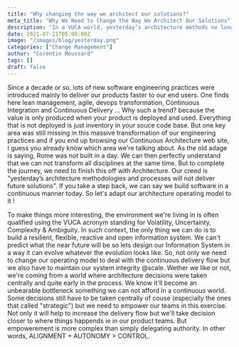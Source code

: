```yaml
---
title: "Why changing the way we architect our solutions?"
meta_title: "Why We Need to Change the Way We Architect Our Solutions"
description: "In a VUCA world, yesterday’s architecture methods no longer fit. Learn why adapting architecture to continuous delivery, agility, and decentralized decision-making is essential to remain resilient and scalable."
date: 2021-07-21T05:00:00Z
image: "/images/blog/yesterday.png"
categories: ["Change Management"]
author: "Corentin Moussard"
tags: []
draft: false
---
```


Since a decade or so, lots of new software engineering practices were introduced mainly to deliver our products faster to our end users. One finds here lean management, agile, devops transformation, Continuous Integration and Continuous Delivery ... Why such a trend? because the value is only produced when your product is deployed and used. Everything that is not deployed is just inventory in your souce code base. But one key area was still missing in this massive transformation of our engineering practices and if you end up browsing our Continuous Architecture web site, I guess you already know which area we're talking about. As the old adage is saying, Rome was not built in a day. We can then perfectly understand that we can not transform all disciplines at the same time. But to complete the journey, we need to finish this off with Architecture. Our creed is "yesterday’s architecture methodologies and processes will not deliver future solutions". If you take a step back, we can say we build software in a continuous manner today. So let's adapt our architecture operating model to it !

To make things more interesting, the environment we're living in is often qualified using the VUCA acronym standing for Volatility, Uncertainty, Complexity & Ambiguity. In such context, the only thing we can do is to build a resilient, flexible, reactive and open information system. We can't predict what the near future will be so lets design our Information System in a way it can evolve whatever the evolution looks like. So, not only we need to change our operating model to deal with the continuous delivery flow but we also have to maintain our system integrity @scale. Wether we like or not, we're coming from a world where architecture decisions were taken centrally and quite early in the process. We know it'll become an unbearable bottleneck something we can not afford in a continuous world. Some decisions still have to be taken centrally of couse (especially the ones that called "strategic") but we need to empower our teams in this exercise. Not only it will help to increase the delivery flow but we'll take decision closer to where things happends ie in our product teams. But empowerement is more complex than simply delegating authority. In other words,  ALIGNMENT + AUTONOMY > CONTROL.
